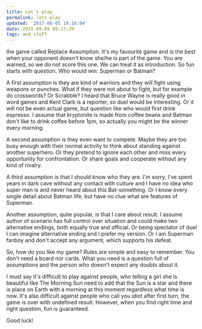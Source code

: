 ```yaml
---
title: Let's play
permalink: lets-play
updated: '2017-06-05 19:16:04'
date: 2015-09-09 09:17:29
tags: and stuff
---
```


the game called Replace Assumption. It's my favourite game and is the best when your opponent doesn't know she/he is part of the game. You are warned, so we do not score this one. We can treat it as introduction. So fun starts with question. Who would win: Superman or Batman? 
<!-- more -->

A first assumption is they are kind of warriors and they will fight using weapons or punches. What if they were not about to fight, but for example do crosswords? Or Scrabble? I heard that Bruce Wayne is really good in word games and Kent Clark is a reporter, so duel would be interesting. Or it will not be even actual game, but question like who would first drink espresso. I assume that kryptonite is made from coffee beans and Batman don't like to drink coffee before 1pm, so actually you might be the winner every morning. 

A second assumption is they even want to compete. Maybe they are too busy enough with their normal activity to think about standing against another superhero. Or they pretend to ignore each other and miss every opportunity for confrontation. Or share goals and cooperate without any kind of rivalry. 

A third assumption is that I should know who they are. I'm sorry, I've spent years in dark cave without any contact with culture and I have no idea who super man is and never heard about this Bat-something. Or I know every single detail about Batman life, but have no clue what are features of Superman.

Another assumption, quite popular, is that I care about result. I assume author of scenario has full control over situation and could make two alternative endings, both equally true and official. Or being spectator of duel I can imagine alternative ending and I prefer my version. Or I am Superman fanboy and don't accept any argument, which supports his defeat.

So, how do you like my game? Rules are simple and easy to remember. You don't need a board nor cards. What you need is a question full of assumptions and the person who doesn't expect any doubts about it.

I must say it's difficult to play against people, who telling a girl she is beautiful like The Morning Sun need to add that the Sun is a star and there is place on Earth with a morning at this moment regardless what time is now. It's also difficult against people who call you idiot after first turn, the game is over with undefined result. However, when you find right time and right question, fun is guaranteed.

Good luck!
